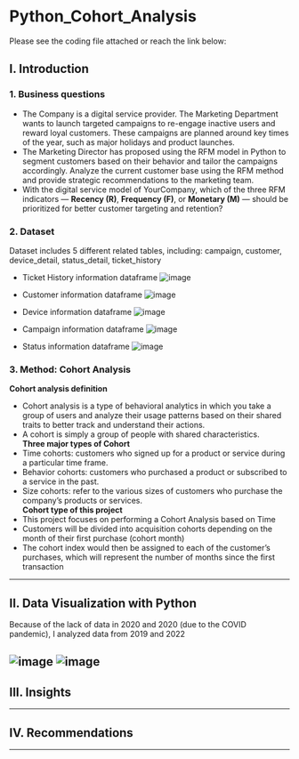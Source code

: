 # Python_Cohort_Analysis
Please see the coding file attached or reach the link below:
## I. Introduction
### 1. Business questions
- The Company is a digital service provider. The Marketing Department wants to launch targeted campaigns to re-engage inactive users and reward loyal customers. These campaigns are planned around key times of the year, such as major holidays and product launches.
- The Marketing Director has proposed using the RFM model in Python to segment customers based on their behavior and tailor the campaigns accordingly. Analyze the current customer base using the RFM method and provide strategic recommendations to the marketing team.
- With the digital service model of YourCompany, which of the three RFM indicators — **Recency (R)**, **Frequency (F)**, or **Monetary (M)** — should be prioritized for better customer targeting and retention?
### 2. Dataset
Dataset includes 5 different related tables, including: campaign, customer, device_detail, status_detail, ticket_history
- Ticket History information dataframe
![image](https://github.com/user-attachments/assets/eeeb288f-6714-4da2-96a5-973d1cacaec3)

- Customer information dataframe
![image](https://github.com/user-attachments/assets/1ca8f96b-9955-4f19-ac1b-f26110eee83d)
- Device information dataframe
![image](https://github.com/user-attachments/assets/70166a48-1ad3-45bc-91e7-bb96ceb36756)
- Campaign information dataframe
![image](https://github.com/user-attachments/assets/3947ac0f-f3c1-4909-a148-183cb304cf7e)
- Status information dataframe
![image](https://github.com/user-attachments/assets/a80e91da-f1e9-4129-bffe-69a5ef327092)
### 3. Method: Cohort Analysis  
**Cohort analysis definition**  
- Cohort analysis is a type of behavioral analytics in which you take a group of users and analyze their usage patterns based on their shared traits to better track and understand their actions.
- A cohort is simply a group of people with shared characteristics.  
**Three major types of Cohort**
- Time cohorts: customers who signed up for a product or service during a particular time frame.
- Behavior cohorts: customers who purchased a product or subscribed to a service in the past.
- Size cohorts: refer to the various sizes of customers who purchase the company’s products or services.  
**Cohort type of this project**  
- This project focuses on performing a Cohort Analysis based on Time
- Customers will be divided into acquisition cohorts depending on the month of their first purchase (cohort month)
- The cohort index would then be assigned to each of the customer’s purchases, which will represent the number of months since the first transaction
---
## II. Data Visualization with Python  
Because of the lack of data in 2020 and 2020 (due to the COVID pandemic), I analyzed data from 2019 and 2022  

![image](https://github.com/user-attachments/assets/248f7253-7279-4d6b-9098-14310015717a)
![image](https://github.com/user-attachments/assets/4f0faf00-fe4f-4541-98ac-bd9cfe6a3194)
---
## III. Insights

---
## IV. Recommendations
---
